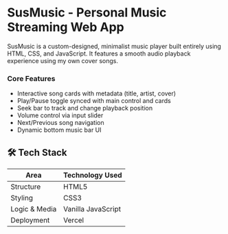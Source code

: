 # SusMusic - Personal Music Streaming Web App
SusMusic is a custom-designed, minimalist music player built entirely using HTML, CSS, and JavaScript. It features a smooth audio playback experience using my own cover songs. 

### Core Features

- Interactive song cards with metadata (title, artist, cover)
- Play/Pause toggle synced with main control and cards
- Seek bar to track and change playback position
- Volume control via input slider
- Next/Previous song navigation
- Dynamic bottom music bar UI

 
 ## 🛠️ Tech Stack

| Area           | Technology Used     |
|----------------|---------------------|
| Structure      | HTML5               |
| Styling        | CSS3                |
| Logic & Media  | Vanilla JavaScript  |
| Deployment     | Vercel              |
